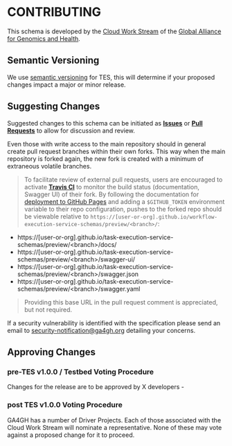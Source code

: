 
# CONTRIBUTING

This schema is developed by the [Cloud Work Stream](https://ga4gh.cloud) of the [Global Alliance for Genomics and Health](https://ga4gh.org).

## Semantic Versioning

We use [semantic versioning](https://semver.org/) for TES, this will determine if your proposed changes impact a major or minor release.

## Suggesting Changes

Suggested changes to this schema can be initiated as [**Issues**](https://github.com/ga4gh/task-execution-schemas/issues) or [**Pull Requests**](https://github.com/ga4gh/task-execution-schemas/pulls) to allow for discussion and review.

Even those with write access to the main repository should in general create pull request branches within their own forks. This way when the main repository is forked again, the new fork is created with a minimum of extraneous volatile branches.

> To facilitate review of external pull requests, users are encouraged to activate [**Travis CI**](https://travis-ci.org/) to monitor the build status (documentation, Swagger UI) of their fork. By following the documentation for [deployment to GitHub Pages](https://docs.travis-ci.com/user/deployment/pages/) and adding a `$GITHUB_TOKEN` environment variable to their repo configuration, pushes to the forked repo should be viewable relative to `https://[user-or-org].github.io/workflow-execution-service-schemas/preview/<branch>/`:

+ https://[user-or-org].github.io/task-execution-service-schemas/preview/\<branch\>/docs/
+ https://[user-or-org].github.io/task-execution-service-schemas/preview/\<branch\>/swagger-ui/
+ https://[user-or-org].github.io/task-execution-service-schemas/preview/\<branch\>/swagger.json
+ https://[user-or-org].github.io/task-execution-service-schemas/preview/\<branch\>/swagger.yaml

> Providing this base URL in the pull request comment is appreciated, but not required.

If a security vulnerability is identified with the specification please send an email to security-notification@ga4gh.org detailing your concerns.

## Approving Changes

### pre-TES v1.0.0 / Testbed Voting Procedure
Changes for the release are to be approved by X developers -

### post TES v1.0.0 Voting Procedure
GA4GH has a number of Driver Projects. Each of those associated with the Cloud Work Stream will nominate a representative. None of these may vote against a proposed change for it to proceed.
